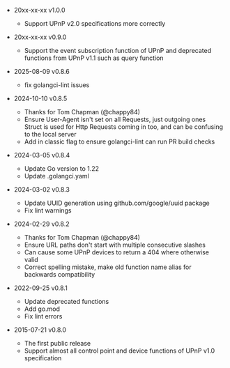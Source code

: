 * 20xx-xx-xx v1.0.0
	* Support UPnP v2.0 specifications more correctly

* 20xx-xx-xx v0.9.0
	* Support the event subscription function of UPnP and deprecated functions from UPnP v1.1 such as query function

* 2025-08-09 v0.8.6
	* fix golangci-lint issues

* 2024-10-10 v0.8.5
	* Thanks for Tom Chapman (@chappy84)
	* Ensure User-Agent isn't set on all Requests, just outgoing ones
	Struct is used for Http Requests coming in too, and can be confusing to the local server
	* Add in classic flag to ensure golangci-lint can run PR build checks

* 2024-03-05 v0.8.4
	* Update Go version to 1.22
	* Update .golangci.yaml

* 2024-03-02 v0.8.3
	* Update UUID generation using github.com/google/uuid package
	* Fix lint warnings

* 2024-02-29 v0.8.2
	* Thanks for Tom Chapman (@chappy84)
	* Ensure URL paths don't start with multiple consecutive slashes
	* Can cause some UPnP devices to return a 404 where otherwise valid
	* Correct spelling mistake, make old function name alias for backwards compatibility

* 2022-09-25 v0.8.1
	* Update deprecated functions
	* Add go.mod
	* Fix lint errors

* 2015-07-21 v0.8.0
	* The first public release
	* Support almost all control point and device functions of UPnP v1.0 specification
